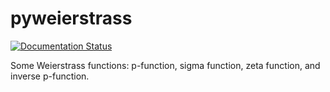 # pyweierstrass

[![Documentation Status](https://readthedocs.org/projects/pyweierstrass/badge/?version=latest)](https://pyweierstrass.readthedocs.io/en/latest/?badge=latest)

Some Weierstrass functions: p-function, sigma function, zeta function, and 
inverse p-function.
